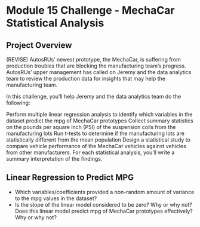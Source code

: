 # Module 15 Challenge - MechaCar Statistical Analysis

## Project Overview

(REVISE)
AutosRUs’ newest prototype, the MechaCar, is suffering from production troubles that are blocking the manufacturing team’s progress. AutosRUs’ upper management has called on Jeremy and the data analytics team to review the production data for insights that may help the manufacturing team.

In this challenge, you’ll help Jeremy and the data analytics team do the following:

Perform multiple linear regression analysis to identify which variables in the dataset predict the mpg of MechaCar prototypes
Collect summary statistics on the pounds per square inch (PSI) of the suspension coils from the manufacturing lots
Run t-tests to determine if the manufacturing lots are statistically different from the mean population
Design a statistical study to compare vehicle performance of the MechaCar vehicles against vehicles from other manufacturers. For each statistical analysis, you’ll write a summary interpretation of the findings.


## Linear Regression to Predict MPG



- Which variables/coefficients provided a non-random amount of variance to the mpg values in the dataset?
- Is the slope of the linear model considered to be zero? Why or why not?
Does this linear model predict mpg of MechaCar prototypes effectively? Why or why not?